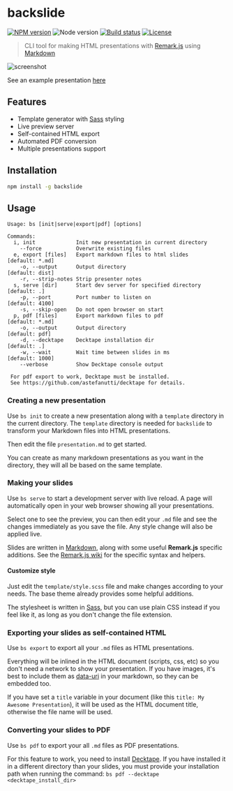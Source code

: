# backslide

[![NPM version](https://img.shields.io/npm/v/backslide.svg)](https://www.npmjs.com/package/backslide)
![Node version](https://img.shields.io/node/v/backslide.svg)
[![Build status](https://img.shields.io/travis/sinedied/backslide/master.svg)](https://travis-ci.org/sinedied/backslide)
[![License](https://img.shields.io/badge/license-MIT-blue.svg)](LICENSE)

> CLI tool for making HTML presentations with [Remark.js](https://github.com/gnab/remark) using [Markdown](https://github.com/adam-p/markdown-here/wiki/Markdown-Cheatsheet)

![screenshot](https://cloud.githubusercontent.com/assets/593151/24945508/df6e3b50-1f5f-11e7-895c-89e89d89fa5a.jpg)

See an example presentation [here](https://sinedied.github.io/backslide)

## Features

- Template generator with [Sass](http://sass-lang.com) styling
- Live preview server
- Self-contained HTML export
- Automated PDF conversion
- Multiple presentations support

## Installation

```sh
npm install -g backslide
```

## Usage

```
Usage: bs [init|serve|export|pdf] [options]

Commands:
  i, init             Init new presentation in current directory
    --force           Overwrite existing files
  e, export [files]   Export markdown files to html slides     [default: *.md]
    -o, --output      Output directory                         [default: dist]
    -r, --strip-notes Strip presenter notes
  s, serve [dir]      Start dev server for specified directory [default: .]
    -p, --port        Port number to listen on                 [default: 4100]
    -s, --skip-open   Do not open browser on start
  p, pdf [files]      Export markdown files to pdf             [default: *.md]
    -o, --output      Output directory                         [default: pdf]
    -d, --decktape    Decktape installation dir                [default: .]
    -w, --wait        Wait time between slides in ms           [default: 1000]
    --verbose         Show Decktape console output

 For pdf export to work, Decktape must be installed.
 See https://github.com/astefanutti/decktape for details.
```

### Creating a new presentation

Use `bs init` to create a new presentation along with a `template` directory in the current directory. The `template` directory is needed for `backslide` to transform your Markdown files into HTML presentations.

Then edit the file `presentation.md` to get started.

You can create as many markdown presentations as you want in the directory, they will all be based on the same template.

### Making your slides

Use `bs serve` to start a development server with live reload.
A page will automatically open in your web browser showing all your presentations.

Select one to see the preview, you can then edit your `.md` file and see the changes immediately as you save the file. Any style change will also be applied live.

Slides are written in [Markdown](https://github.com/adam-p/markdown-here/wiki/Markdown-Cheatsheet), along with some useful **Remark.js** specific additions.
See the [Remark.js wiki](https://github.com/gnab/remark/wiki) for the specific syntax and helpers.

#### Customize style

Just edit the `template/style.scss` file and make changes according to your needs.
The base theme already provides some helpful additions.

The stylesheet is written in [Sass](http://sass-lang.com), but you can use plain CSS instead if you feel like it, as long as you don't change the file extension.

### Exporting your slides as self-contained HTML

Use `bs export` to export all your `.md` files as HTML presentations.

Everything will be inlined in the HTML document (scripts, css, etc) so you don't need a network to show your presentation. If you have images, it's best to include them as [data-uri](https://css-tricks.com/data-uris/) in your markdown, so they can be embedded too.

If you have set a `title` variable in your document (like this `title: My Awesome Presentation`), it will be used as the HTML document title, otherwise the file name will be used.

### Converting your slides to PDF

Use `bs pdf` to export your all `.md` files as PDF presentations.

For this feature to work, you need to install [Decktape](https://github.com/astefanutti/decktape).
If you have installed it in a different directory than your slides, you must provide your installation path when running the command: `bs pdf --decktape <decktape_install_dir>`
